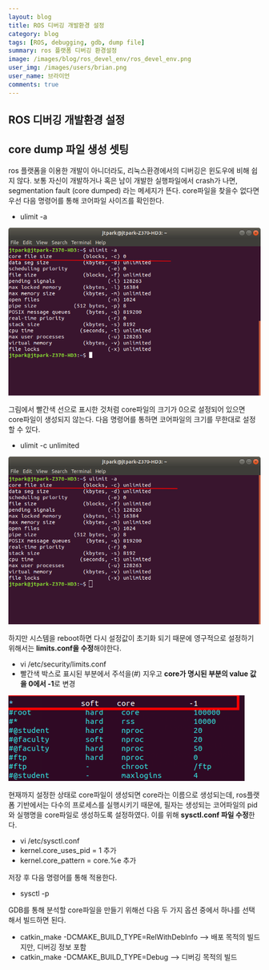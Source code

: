 ```yaml
---
layout: blog
title: ROS 디버깅 개발환경 설정 
category: blog
tags: [ROS, debugging, gdb, dump file]   
summary: ros 플랫폼 디버깅 환경설정 
image: /images/blog/ros_devel_env/ros_devel_env.png
user_img: /images/users/brian.png
user_name: 브라이언
comments: true
---
```


## ROS 디버깅 개발환경 설정
 
## core dump 파일 생성 셋팅
ros 플랫폼을 이용한 개발이 아니더라도, 리눅스환경에서의 디버깅은 윈도우에 비해 쉽지 않다. 
보통 자신이 개발하거나 혹은 남이 개발한 실행파일에서 crash가 나면, segmentation fault (core dumped) 라는 메세지가 뜬다. 
core파일을 찾을수 없다면 우선 다음 명령어를 통해 코어파일 사이즈를 확인한다. 

- ulimit -a

![1](/images/blog/ros_devel_env/1.png)

그림에서 빨간색 선으로 표시한 것처럼 core파일의 크기가 0으로 설정되어 있으면 core파일이 생성되지 않는다. 
다음 명령어를 통하면 코어파일의 크기를 무한대로 설정할 수 있다. 

- ulimit -c unlimited

![2](/images/blog/ros_devel_env/2.png)

하지만 시스템을 reboot하면 다시 설정값이 초기화 되기 때문에 영구적으로 설정하기 위해서는 **limits.conf을 수정**해야한다. 

 - vi /etc/security/limits.conf
 - 빨간색 박스로 표시된 부분에서 주석을(#) 지우고 **core가 명시된 부분의 value 값을 0에서 -1**로 변경   

![3](/images/blog/ros_devel_env/3.png)

현재까지 설정한 상태로 core파일이 생성되면 core라는 이름으로 생성되는데, ros플랫폼 기반에서는 다수의 프로세스를 실행시키기 때문에, 
필자는 생성되는 코어파일의 pid와 실행명을 core파일로 생성하도록 설정하였다. 이를 위해 **sysctl.conf 파일 수정**한다. 

- vi /etc/sysctl.conf
- kernel.core_uses_pid = 1  추가
- kernel.core_pattern = core.%e 추가 

저장 후 다음 명령어를 통해 적용한다. 
 
 - sysctl -p 


GDB를 통해 분석할 core파일을 만들기 위해선 다음 두 가지 옵션 중에서 하나를 선택해서 빌드하면 된다. 

- catkin_make -DCMAKE_BUILD_TYPE=RelWithDebInfo     --> 배포 목적의 빌드지만, 디버깅 정보 포함
- catkin_make -DCMAKE_BUILD_TYPE=Debug              --> 디버깅 목적의 빌드